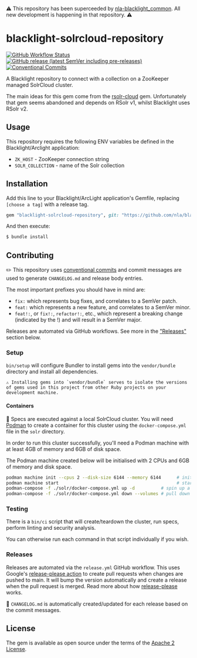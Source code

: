 ⚠️ This repository has been superceeded by [nla-blacklight_common](https://github.com/nla/nla-blacklight_common). All new development is happening in that repository. ⚠️

# blacklight-solrcloud-repository

[![GitHub Workflow Status](https://img.shields.io/github/actions/workflow/status/nla/blacklight-solrcloud-repository/verify.yml?branch=main&logo=github)](https://github.com/nla/blacklight-solrcloud-repository/actions/workflows/verify.yml)
[![GitHub release (latest SemVer including pre-releases)](https://img.shields.io/github/v/release/nla/blacklight-solrcloud-repository?include_prereleases)](https://github.com/nla/blacklight-solrcloud-repository/releases/latest)
[![Conventional Commits](https://img.shields.io/badge/Conventional%20Commits-1.0.0-%23FE5196?logo=conventionalcommits&logoColor=white)](https://conventionalcommits.org)

A Blacklight repository to connect with a collection on a ZooKeeper managed SolrCloud cluster.

The main ideas for this gem come from the [rsolr-cloud](https://github.com/enigmo/rsolr-cloud) gem.
Unfortunately that gem seems abandoned and depends on RSolr v1, whilst Blacklight uses RSolr v2.

## Usage

This repository requires the following ENV variables be defined in the Blacklight/Arclight application:

* `ZK_HOST` - ZooKeeper connection string
* `SOLR_COLLECTION` - name of the Solr collection

## Installation

Add this line to your Blacklight/ArcLight application's Gemfile, replacing `[choose a tag]` with a release tag.

```ruby
gem "blacklight-solrcloud-repository", git: "https://github.com/nla/blacklight-solrcloud-repository", tag: '[choose a tag]'
```

And then execute:

```bash
$ bundle install
```

## Contributing

✏️ This repository uses [conventional commits](https://www.conventionalcommits.org)
and commit messages are used to generate `CHANGELOG.md` and release body entries.

The most important prefixes you should have in mind are:

* `fix:` which represents bug fixes, and correlates to a SemVer patch.
* `feat:` which represents a new feature, and correlates to a SemVer minor.
* `feat!:`, or `fix!:`, `refactor!:`, etc., which represent a breaking change (indicated by the !) and will result in a SemVer major.

Releases are automated via GitHub workflows. See more in the ["Releases"](#releases) section below.

### Setup

`bin/setup` will configure Bundler to install gems into the `vendor/bundle` directory and install all dependencies.

    ⚠️ Installing gems into `vendor/bundle` serves to isolate the versions of gems used in this project from other Ruby projects on your development machine.

#### Containers

🚨 Specs are executed against a local SolrCloud cluster. You will need [Podman](https://podman.io/)
to create a container for this cluster using the `docker-compose.yml` file in the `solr` directory.

In order to run this cluster successfully, you'll need a Podman machine with at least 4GB of memory and 6GB of disk space.

The Podman machine created below will be initialised with 2 CPUs and 6GB of memory and disk space.

```bash
podman machine init --cpus 2 --disk-size 6144 --memory 6144      # initialise a Podman machine
podman machine start                                             # start the Podman machine
podman-compose -f ./solr/docker-compose.yml up -d          # spin up a ZK + SolrCloud cluster
podman-compose -f ./solr/docker-compose.yml down --volumes # pull down the ZK + SolrCloud cluster
```

### Testing

There is a `bin/ci` script that will create/teardown the cluster, run specs, perform linting and security analysis.

You can otherwise run each command in that script individually if you wish.

### Releases

Releases are automated via the `release.yml` GitHub workflow. This uses Google's 
[release-please action](https://github.com/google-github-actions/release-please-action) to create pull
requests when changes are pushed to main. It will bump the version automatically and create a release 
when the pull request is merged. Read more about how 
[release-please](https://github.com/googleapis/release-please) works.

🚨 `CHANGELOG.md` is automatically created/updated for each release based on the commit messages.

## License
The gem is available as open source under the terms of the [Apache 2 License](https://opensource.org/licenses/Apache-2.0).
